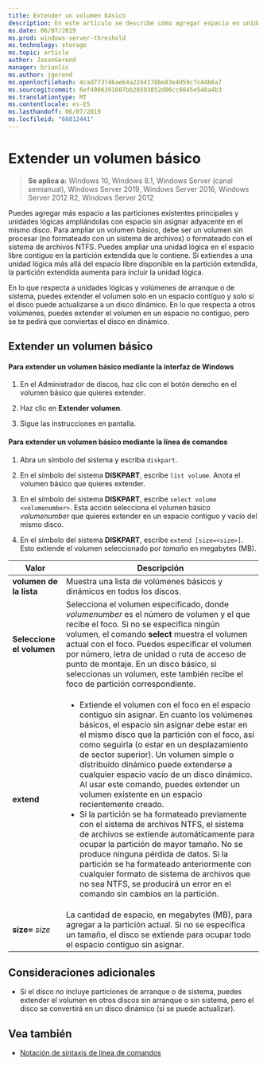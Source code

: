 ```yaml
---
title: Extender un volumen básico
description: En este artículo se describe cómo agregar espacio en unidades principales y lógicas para extender un volumen básico
ms.date: 06/07/2019
ms.prod: windows-server-threshold
ms.technology: storage
ms.topic: article
author: JasonGerend
manager: brianlic
ms.author: jgerend
ms.openlocfilehash: 4cad773746ae64a2244178be83e4d59c7c44b6a7
ms.sourcegitcommit: 6ef4986391607bb28593852d06cc6645e548a4b3
ms.translationtype: MT
ms.contentlocale: es-ES
ms.lasthandoff: 06/07/2019
ms.locfileid: "66812441"
---
```

# <a name="extend-a-basic-volume"></a>Extender un volumen básico

> **Se aplica a:** Windows 10, Windows 8.1, Windows Server (canal semianual), Windows Server 2019, Windows Server 2016, Windows Server 2012 R2, Windows Server 2012

Puedes agregar más espacio a las particiones existentes principales y unidades lógicas ampliándolas con espacio sin asignar adyacente en el mismo disco. Para ampliar un volumen básico, debe ser un volumen sin procesar (no formateado con un sistema de archivos) o formateado con el sistema de archivos NTFS. Puedes ampliar una unidad lógica en el espacio libre contiguo en la partición extendida que lo contiene. Si extiendes a una unidad lógica más allá del espacio libre disponible en la partición extendida, la partición extendida aumenta para incluir la unidad lógica.

En lo que respecta a unidades lógicas y volúmenes de arranque o de sistema, puedes extender el volumen solo en un espacio contiguo y solo si el disco puede actualizarse a un disco dinámico. En lo que respecta a otros volúmenes, puedes extender el volumen en un espacio no contiguo, pero se te pedirá que conviertas el disco en dinámico.

## <a name="extending-a-basic-volume"></a>Extender un volumen básico

#### <a name="to-extend-a-basic-volume-using-the-windows-interface"></a>Para extender un volumen básico mediante la interfaz de Windows

1. En el Administrador de discos, haz clic con el botón derecho en el volumen básico que quieres extender.

2. Haz clic en **Extender volumen**.

3. Sigue las instrucciones en pantalla.

#### <a name="to-extend-a-basic-volume-using-a-command-line"></a>Para extender un volumen básico mediante la línea de comandos

1. Abra un símbolo del sistema y escriba `diskpart`.

2. En el símbolo del sistema **DISKPART**, escribe `list volume`. Anota el volumen básico que quieres extender.

3. En el símbolo del sistema **DISKPART**, escribe `select volume <volumenumber>`. Esta acción selecciona el volumen básico *volumenumber* que quieres extender en un espacio contiguo y vacío del mismo disco.

4. En el símbolo del sistema **DISKPART**, escribe `extend [size=<size>]`. Esto extiende el volumen seleccionado por *tamaño* en megabytes (MB).

| Valor | Descripción |
| --- | --- |
| **volumen de la lista** | Muestra una lista de volúmenes básicos y dinámicos en todos los discos. |
| **Seleccione el volumen** | Selecciona el volumen especificado, donde <em>volumenumber</em> es el número de volumen y el que recibe el foco. Si no se especifica ningún volumen, el comando **select** muestra el volumen actual con el foco. Puedes especificar el volumen por número, letra de unidad o ruta de acceso de punto de montaje. En un disco básico, si seleccionas un volumen, este también recibe el foco de partición correspondiente. |
| **extend** | <ul><li>Extiende el volumen con el foco en el espacio contiguo sin asignar. En cuanto los volúmenes básicos, el espacio sin asignar debe estar en el mismo disco que la partición con el foco, así como seguirla (o estar en un desplazamiento de sector superior). Un volumen simple o distribuido dinámico puede extenderse a cualquier espacio vacío de un disco dinámico. Al usar este comando, puedes extender un volumen existente en un espacio recientemente creado.</li ><li>Si la partición se ha formateado previamente con el sistema de archivos NTFS, el sistema de archivos se extiende automáticamente para ocupar la partición de mayor tamaño. No se produce ninguna pérdida de datos. Si la partición se ha formateado anteriormente con cualquier formato de sistema de archivos que no sea NTFS, se producirá un error en el comando sin cambios en la partición.</li></ul> |
| **size=** <em>size</em> | La cantidad de espacio, en megabytes (MB), para agregar a la partición actual. Si no se especifica un tamaño, el disco se extiende para ocupar todo el espacio contiguo sin asignar. |

## <a name="additional-considerations"></a>Consideraciones adicionales

-   Si el disco no incluye particiones de arranque o de sistema, puedes extender el volumen en otros discos sin arranque o sin sistema, pero el disco se convertirá en un disco dinámico (si se puede actualizar).

## <a name="see-also"></a>Vea también

-   [Notación de sintaxis de línea de comandos](https://technet.microsoft.com/library/cc742449(v=ws.11).aspx)
